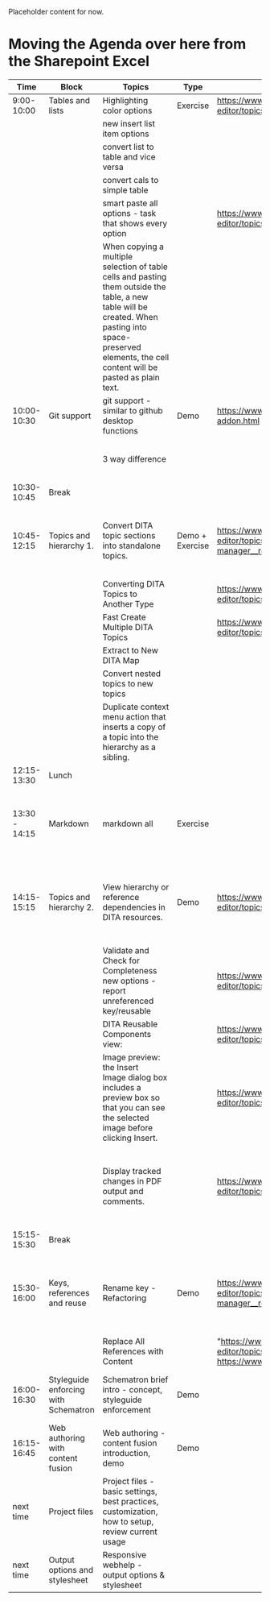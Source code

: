 Placeholder content for now.

# Moving the Agenda over here from the Sharepoint Excel

| Time | Block | Topics | Type | Link | Responsible | Materials | Comments |
|------|-------|--------|------|------|-------------|-----------|----------|
| 9:00-10:00 | Tables and lists | Highlighting color options | Exercise | https://www.oxygenxml.com/doc/versions/21.1/ug-editor/topics/text-highlight.html | Ákos | | |
| | | new insert list item options | | | Ákos | | |
| | | convert list to table and vice versa | | | Ákos | | |
| | | convert cals to simple table | | | Ákos | | |
| | | smart paste all options - task that shows every option | | https://www.oxygenxml.com/doc/versions/21.1/ug-editor/topics/smart-paste-support-x-modes2.html | Ákos | | |
| | | When copying a multiple selection of table cells and pasting them outside the table, a new table will be created. When pasting into space-preserved elements, the cell content will be pasted as plain text. | | | Ákos | | |
| 10:00-10:30 | Git support | git support - similar to github desktop functions | Demo |https://www.oxygenxml.com/doc/versions/21.1/ug-editor/topics/git-addon.html| BBalázs | | |
| | | 3 way difference | | | BBalázs | |handling merge conflicts in Oxygen|
| 10:30-10:45 | Break | | | | | | |
| 10:45-12:15 | Topics and hierarchy 1. | Convert DITA topic sections into standalone topics. | Demo + Exercise | https://www.oxygenxml.com/doc/versions/20.0/ug-editor/topics/dita-maps-manager.html#dita-maps-manager__refactoring-dlentry | Ákos | word-ből konvertálós feladat? heading - section - topic - ditamap | először megmutatni és utáni mindenki maga megcsinálja |
| | | Converting DITA Topics to Another Type | | https://www.oxygenxml.com/doc/versions/19.1/ug-editor/topics/dita-convert-topics.html| Ákos | | |
| | | Fast Create Multiple DITA Topics | | https://www.oxygenxml.com/doc/versions/19.1/ug-editor/topics/fast-create-topics.html | Ákos | | |
| | | Extract to New DITA Map | | | Ákos | | |
| | | Convert nested topics to new topics  | | | Ákos | | |
| | | Duplicate context menu action that inserts a copy of a topic into the hierarchy as a sibling. | | | Ákos | | |
| 12:15-13:30 | Lunch |  | | | | | |
| 13:30 - 14:15 | Markdown | markdown all  | Exercise | | BBalázs | | we will discuss the details, a few exercises would be beneficial |
| 14:15-15:15 | Topics and hierarchy 2. | View hierarchy or reference dependencies in DITA resources.  | Demo | https://www.oxygenxml.com/doc/versions/21.1/ug-editor/topics/dita-resource-hierarchy-view.html | Zsolti | mit mutatnak meg, nem kell új tartalom, lehet meglévő projektből | |
| | | Validate and Check for Completeness new options - report unreferenced key/reusable | | https://www.oxygenxml.com/doc/versions/20.0/ug-editor/topics/dita-map-validate.html | Zsolti | | |
| | | DITA Reusable Components view:  | | https://www.oxygenxml.com/doc/versions/19.1/ug-editor/topics/dita-reusable-components-view.html | Zsolti | | |
| | | Image preview: the Insert Image dialog box includes a preview box so that you can see the selected image before clicking Insert. | | https://www.oxygenxml.com/doc/versions/19.1/ug-editor/topics/image-preview.html | Zsolti | | |
| | | Display tracked changes in PDF output and comments.  | | https://www.oxygenxml.com/doc/versions/21.1/ug-editor/topics/dcpp_comments_and_change_tracking.html | "Zsolti | | BBalázs utánanéz jobb-e mint a színezés/ tech writer komment, status attribútumok |  |
| 15:15-15:30 | Break |  | | | | | |
| 15:30-16:00 | Keys, references and reuse | Rename key - Refactoring  | Demo | https://www.oxygenxml.com/doc/versions/20.0/ug-editor/topics/dita-maps-manager.html#dita-maps-manager__refactoring-dlentry | Zsolti | Eric csapatában v UIR-ban nézni erre példát először, ha nincs új fájl kell | |
| | | Replace All References with Content | | "https://www.oxygenxml.com/doc/versions/19.1/ug-editor/topics/edit-dita-content-reference.html https://www.oxygenxml.com/demo/DITA_Reusable_Components.html"| Zsolti |  | |
| 16:00-16:30 | Styleguide enforcing with Schematron | Schematron brief intro - concept, styleguide enforcement  | Demo | | BBalázs | külön alkalommal, most csak intro h mi ez | |
| 16:15-16:45 | Web authoring with content fusion | Web authoring - content fusion introduction, demo  | Demo | | Peti | | |
| next time | Project files | Project files - basic settings, best practices, customization, how to setup, review current usage | | | Peti, BBalázs | | |
| next time | Output options and stylesheet | Responsive webhelp - output options & stylesheet  | | | Peti | | |